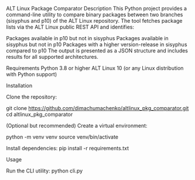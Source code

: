 ALT Linux Package Comparator
Description
This Python project provides a command-line utility to compare binary packages between two branches (sisyphus and p10) of the ALT Linux repository. The tool fetches package lists via the ALT Linux public REST API and identifies:

Packages available in p10 but not in sisyphus
Packages available in sisyphus but not in p10
Packages with a higher version-release in sisyphus compared to p10
The output is presented as a JSON structure and includes results for all supported architectures.

Requirements
Python 3.8 or higher
ALT Linux 10 (or any Linux distribution with Python support)

Installation


Clone the repository:

git clone https://github.com/dimachumachenko/altlinux_pkg_comparator.git
cd altlinux_pkg_comparator

(Optional but recommended) Create a virtual environment:

python -m venv venv
source venv/bin/activate


Install dependencies:
 pip install -r requirements.txt

 Usage

 Run the CLI utility:
 python cli.py
